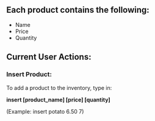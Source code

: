 ## Each product contains the following:
	
* Name
* Price
* Quantity

## Current User Actions:
### Insert Product:
To add a product to the inventory, type in:

**insert [product_name] [price] [quantity]**

(Example: insert potato 6.50 7)